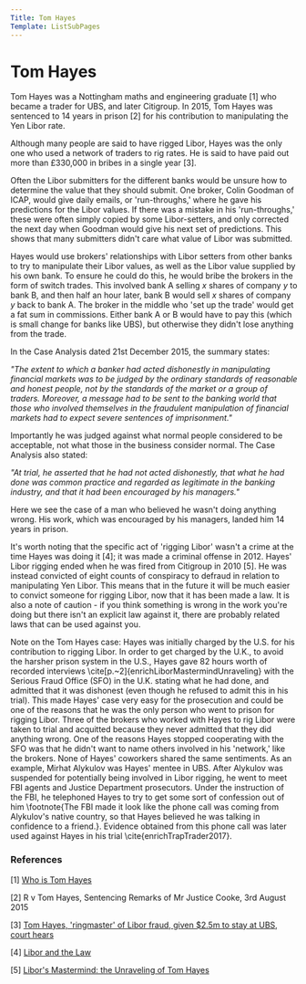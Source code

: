 ```yaml
---
Title: Tom Hayes
Template: ListSubPages
---
```


# Tom Hayes

Tom Hayes was a Nottingham maths and engineering graduate [1] who became a trader for UBS, and later Citigroup. In 2015, Tom Hayes was
sentenced to 14 years in prison [2] for his contribution to manipulating the Yen Libor rate. 

Although many people are said to have rigged Libor, Hayes was the only one who used a network of traders to rig rates. He is said to
have paid out more than £330,000 in bribes in a single year [3].

Often the Libor submitters for the different banks would be unsure how to determine the value that they should submit. One broker, Colin
Goodman of ICAP, would give daily emails, or 'run-throughs,' where he gave his predictions for the Libor values. If there was a mistake
in his 'run-throughs,' these were often simply copied by some Libor-setters, and only corrected the next day when Goodman would give his
next set of predictions. This shows that many submitters didn't care what value of Libor was submitted. 

Hayes would use brokers' relationships with Libor setters from other banks to try to manipulate their Libor values, as well as the Libor
value supplied by his own bank. To ensure he could do this, he would bribe the brokers in the form of switch trades. This involved bank
A selling $x$ shares of company $y$ to bank B, and then half an hour later, bank B would sell $x$ shares of company $y$ back to bank A.
The broker in the middle who 'set up the trade' would get a fat sum in commissions. Either bank A or B would have to pay this (which is
small change for banks like UBS), but otherwise they didn't lose anything from the trade. 

In the Case Analysis dated 21st December 2015, the summary states:

*"The extent to which a banker had acted dishonestly in manipulating financial markets was to be judged by the ordinary standards of
reasonable and honest people, not by the standards of the market or a group of traders. Moreover, a message had to be sent to the
banking world that those who involved themselves in the fraudulent manipulation of financial markets had to expect severe sentences of
imprisonment."*


Importantly he was judged against what normal people considered to be acceptable, not what those in the business consider normal. The
Case Analysis also stated:

*"At trial, he asserted that he had not acted dishonestly, that what he had done was common practice and regarded as legitimate in the
banking industry, and that it had been encouraged by his managers."*


Here we see the case of a man who believed he wasn't doing anything wrong. His work, which was encouraged by his managers, landed him 14
years in prison. 

It's worth noting that the specific act of 'rigging Libor' wasn't a crime at the time Hayes was doing it [4]; it was
made a criminal offense in 2012. Hayes' Libor rigging ended when he was fired from Citigroup in 2010
[5]. He was instead convicted of eight counts of conspiracy to defraud in relation to manipulating
Yen Libor. This means that in the future it will be much easier to convict someone for rigging Libor, now that it has been made a law.
It is also a note of caution - if you think something is wrong in the work you're doing but there isn't an explicit law against it,
there are probably related laws that can be used against you.

Note on the Tom Hayes case: Hayes was initially charged by the U.S. for his contribution to rigging Libor. In order to get charged by
the U.K., to avoid the harsher prison system in the U.S., Hayes gave 82 hours worth of recorded interviews \cite[p.~2]{enrichLiborMastermindUnraveling} with the Serious Fraud Office (SFO) in the U.K. stating what he had done, and admitted that it was
dishonest (even though he refused to admit this in his trial). This made Hayes' case very easy for the prosecution and could be one of
the reasons that he was the only person who went to prison for rigging Libor. Three of the brokers who worked with Hayes to rig Libor
were taken to trial and acquitted because they never admitted that they did anything wrong. One of the reasons Hayes stopped cooperating
with the SFO was that he didn't want to name others involved in his 'network,' like the brokers. None of Hayes' coworkers shared the
same sentiments. As an example, Mirhat Alykulov was Hayes' mentee in UBS. After Alykulov was suspended for potentially being involved in
Libor rigging, he went to meet FBI agents and Justice Department prosecutors. Under the instruction of the FBI, he telephoned Hayes to
try to get some sort of confession out of him \footnote{The FBI made it look like the phone call was coming from Alykulov's native
country, so that Hayes believed he was talking in confidence to a friend.}. Evidence obtained from this phone call was later used
against Hayes in his trial \cite{enrichTrapTrader2017}.

### References
[1] [Who is Tom Hayes](https://www.bbc.com/news/business-33635340)

[2] R v Tom Hayes, Sentencing Remarks of Mr Justice Cooke, 3rd August 2015

[3] [Tom Hayes, 'ringmaster' of Libor fraud, given $2.5m to stay at UBS, court hears](http://www.theguardian.com/business/2015/may/28/tom-hayes-ringmaster-libor-25m-ubs-court)

[4] [Libor and the Law](https://lewisnedas.co.uk/libor-and-the-law.html)

[5] [Libor's Mastermind: the Unraveling of Tom Hayes](http://graphics.wsj.com/libor-unraveling-tom-hayes/1)
